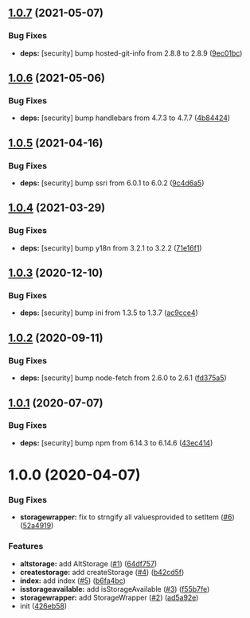 ## [1.0.7](https://github.com/kotarella1110/typesafe-storage/compare/v1.0.6...v1.0.7) (2021-05-07)


### Bug Fixes

* **deps:** [security] bump hosted-git-info from 2.8.8 to 2.8.9 ([9ec01bc](https://github.com/kotarella1110/typesafe-storage/commit/9ec01bc39a7963809e4d0cbfb70496feee038765))

## [1.0.6](https://github.com/kotarella1110/typesafe-storage/compare/v1.0.5...v1.0.6) (2021-05-06)


### Bug Fixes

* **deps:** [security] bump handlebars from 4.7.3 to 4.7.7 ([4b84424](https://github.com/kotarella1110/typesafe-storage/commit/4b8442421cc032aea363edc68019779bd1531352))

## [1.0.5](https://github.com/kotarella1110/typesafe-storage/compare/v1.0.4...v1.0.5) (2021-04-16)


### Bug Fixes

* **deps:** [security] bump ssri from 6.0.1 to 6.0.2 ([9c4d6a5](https://github.com/kotarella1110/typesafe-storage/commit/9c4d6a524c9c89b35716ba24fbe03e7ae7699190))

## [1.0.4](https://github.com/kotarella1110/typesafe-storage/compare/v1.0.3...v1.0.4) (2021-03-29)


### Bug Fixes

* **deps:** [security] bump y18n from 3.2.1 to 3.2.2 ([71e16f1](https://github.com/kotarella1110/typesafe-storage/commit/71e16f15ca79dc3aab3ab138325e6b42b843e3a7))

## [1.0.3](https://github.com/kotarella1110/typesafe-storage/compare/v1.0.2...v1.0.3) (2020-12-10)


### Bug Fixes

* **deps:** [security] bump ini from 1.3.5 to 1.3.7 ([ac9cce4](https://github.com/kotarella1110/typesafe-storage/commit/ac9cce48480645f1b4863a1471fc0335f3a0988b))

## [1.0.2](https://github.com/kotarella1110/typesafe-storage/compare/v1.0.1...v1.0.2) (2020-09-11)


### Bug Fixes

* **deps:** [security] bump node-fetch from 2.6.0 to 2.6.1 ([fd375a5](https://github.com/kotarella1110/typesafe-storage/commit/fd375a555d3405f197cb5ccf262805354c93197d))

## [1.0.1](https://github.com/kotarella1110/typesafe-storage/compare/v1.0.0...v1.0.1) (2020-07-07)


### Bug Fixes

* **deps:** [security] bump npm from 6.14.3 to 6.14.6 ([43ec414](https://github.com/kotarella1110/typesafe-storage/commit/43ec414359f814f32d653713476d5ed022b89d28))

# 1.0.0 (2020-04-07)


### Bug Fixes

* **storagewrapper:** fix to strngify all values​provided to setItem ([#6](https://github.com/kotarella1110/typesafe-storage/issues/6)) ([52a4919](https://github.com/kotarella1110/typesafe-storage/commit/52a4919f8df2f1ada4e55bcd798c426d7da142c5))


### Features

* **altstorage:** add AltStorage ([#1](https://github.com/kotarella1110/typesafe-storage/issues/1)) ([64df757](https://github.com/kotarella1110/typesafe-storage/commit/64df757a622829db4b46b4a94a03ba154ab6d827))
* **createstorage:** add createStorage ([#4](https://github.com/kotarella1110/typesafe-storage/issues/4)) ([b42cd5f](https://github.com/kotarella1110/typesafe-storage/commit/b42cd5fbabe1640166401decb3218f1d8b3643c8))
* **index:** add index ([#5](https://github.com/kotarella1110/typesafe-storage/issues/5)) ([b6fa4bc](https://github.com/kotarella1110/typesafe-storage/commit/b6fa4bceb655e56100cc296a560efcad40e315b4))
* **isstorageavailable:** add isStorageAvailable ([#3](https://github.com/kotarella1110/typesafe-storage/issues/3)) ([f55b7fe](https://github.com/kotarella1110/typesafe-storage/commit/f55b7fe40e3b9e590edc11ea8823a3a08754f847))
* **storagewrapper:** add StorageWrapper ([#2](https://github.com/kotarella1110/typesafe-storage/issues/2)) ([ad5a92e](https://github.com/kotarella1110/typesafe-storage/commit/ad5a92e02f74196e69f6c771791554db09c29df8))
* init ([426eb58](https://github.com/kotarella1110/typesafe-storage/commit/426eb589bc163e5fd9819edf6fc345b61366d52b))
